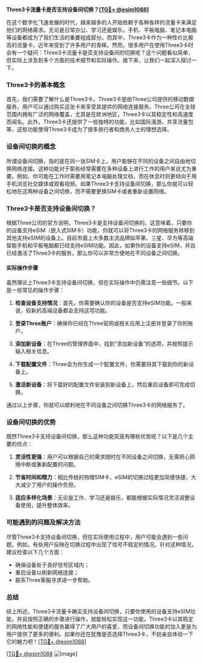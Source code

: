 **Three3卡流量卡是否支持设备间切换？[[TG💪+ @esim1088](https://t.me/s/esim1088)]**

在这个数字化飞速发展的时代，越来越多的人开始依赖于各种各样的流量卡来满足他们的网络需求。无论是日常办公、学习还是娱乐，手机、平板电脑、笔记本电脑等设备都成为了我们生活的重要组成部分。而其中，Three3卡作为一种性价比极高的流量卡，近年来受到了许多用户的青睐。然而，很多用户在使用Three3卡时会有一个疑问：Three3卡流量卡是否支持设备间的切换呢？这个问题看似简单，但实际上涉及到多个方面的技术细节和实际操作。接下来，让我们一起深入探讨一下。

### Three3卡的基本概念

首先，我们需要了解什么是Three3卡。Three3卡是由Three公司提供的移动数据服务，用户可以通过购买这张卡来享受其提供的网络连接服务。Three公司在全球范围内拥有广泛的网络覆盖，尤其是在欧洲地区，Three3卡以其稳定性和高速度而闻名。此外，Three3卡还提供了一些独特的功能，比如国际漫游、共享流量包等，这些功能使得Three3卡成为了很多旅行者和商务人士的理想选择。

### 设备间切换的概念

所谓设备间切换，指的是在同一张SIM卡上，用户能够在不同的设备之间自由地切换网络连接。这种功能对于那些经常需要在多种设备上进行工作的用户来说尤为重要。例如，你可能在工作时需要用笔记本电脑处理文档，而在休息时则更倾向于用手机浏览社交媒体或观看视频。如果Three3卡支持设备间切换，那么你就可以轻松地在这两种设备之间切换，而不需要更换SIM卡或者重新设置网络。

### Three3卡是否支持设备间切换？

根据Three公司的官方说明，Three3卡是支持设备间切换的。这意味着，只要你的设备支持eSIM（嵌入式SIM卡）功能，你就可以将Three3卡的网络服务转移到其他支持eSIM的设备上。目前市面上大多数主流品牌如苹果、三星、华为等高端智能手机和平板电脑都已经支持eSIM功能。因此，如果你的设备支持eSIM，并且已经激活了Three3卡的服务，那么你可以非常方便地在不同设备之间切换。

#### 实际操作步骤

虽然理论上Three3卡支持设备间切换，但在实际操作中仍需注意一些细节。以下是一些常见的操作步骤：

1. **检查设备支持情况**：首先，你需要确认你的设备是否支持eSIM功能。一般来说，较新的高端设备都会支持这项功能。
   
2. **登录Three账户**：确保你已经在Three官网或相关应用上注册并登录了你的账户。

3. **添加新设备**：在Three的管理界面中，找到“添加新设备”的选项，并按照提示输入相关信息。

4. **下载配置文件**：Three会为你生成一个配置文件，你需要将其下载到你的新设备上。

5. **激活新设备**：将下载好的配置文件安装到新设备上，然后重启设备即可完成切换。

通过以上步骤，你就可以顺利地在不同设备之间切换Three3卡的网络服务了。

### 设备间切换的优势

既然Three3卡支持设备间切换，那么这种功能究竟有哪些优势呢？以下是几个主要的优点：

1. **灵活性更强**：用户可以根据自己的需求随时在不同设备之间切换，无需担心网络中断或重新配置的问题。

2. **节省时间和精力**：相比传统的物理SIM卡，eSIM的切换过程更加简便快捷，大大减少了用户的操作负担。

3. **适应多样化场景**：无论是工作、学习还是娱乐，都能根据实际情况灵活调整设备使用，提升整体效率。

### 可能遇到的问题及解决方法

尽管Three3卡支持设备间切换，但在实际使用过程中，用户可能会遇到一些问题。例如，有些用户反映在切换过程中出现了信号不稳定的情况。针对这种情况，建议检查以下几个方面：

- 确保设备处于良好信号区域内；
- 重启设备以刷新网络连接；
- 联系Three客服寻求进一步帮助。

### 总结

综上所述，Three3卡流量卡确实支持设备间切换，只要你使用的设备支持eSIM功能，并且按照正确的步骤进行操作，就能轻松实现这一功能。Three3卡以其稳定的网络性能和便捷的服务赢得了广大用户的喜爱，而设备间切换功能的加入更是为用户提供了更多的便利。如果你还在犹豫是否选择Three3卡，不妨亲自体验一下它的魅力吧！[[TG💪+ @esim1088](https://t.me/s/esim1088)]

[[TG💪+ @esim1088](https://t.me/s/esim1088) ![Image](https://i.postimg.cc/4NQfJmqS/Snipaste-2025-05-13-00-14-12.png)]